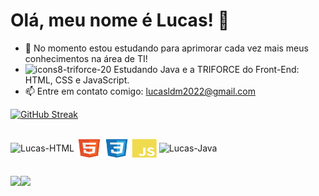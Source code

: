 # Olá, meu nome é Lucas! 👋

- 🔭 No momento estou estudando para aprimorar cada vez mais meus conhecimentos na área de TI!
- ![icons8-triforce-20](https://user-images.githubusercontent.com/109696278/209585358-2b02a4e5-eb9a-4c6f-8e7f-32e4a4eb950d.png)
 Estudando Java e a TRIFORCE do Front-End: HTML, CSS e JavaScript.
- 📫 Entre em contato comigo: lucasldm2022@gmail.com

[![GitHub Streak](http://github-readme-streak-stats.herokuapp.com?user=LucasLDM&theme=material-palenight&hide_border=true&locale=pt_BR&date_format=j%20M%5B%20Y%5D)](https://git.io/streak-stats)

<div style="display: inline_block"><br>    
  <img align="center" alt="Lucas-HTML" height="30" width="40" src="https://cdn.jsdelivr.net/gh/devicons/devicon/icons/php/php-original.svg">
  <img align="center" alt="Lucas-HTML" height="30" width="40" src="https://raw.githubusercontent.com/devicons/devicon/master/icons/html5/html5-original.svg">
  <img align="center" alt="Lucas-CSS" height="30" width="40" src="https://raw.githubusercontent.com/devicons/devicon/master/icons/css3/css3-original.svg">
  <img align="center" alt="Lucas-Js" height="30" width="40" src="https://raw.githubusercontent.com/devicons/devicon/master/icons/javascript/javascript-plain.svg">
  <img align="center" alt="Lucas-Java" height="30" width="40" src="https://cdn.jsdelivr.net/gh/devicons/devicon/icons/java/java-original.svg">
</div>

##

<div>
  <a href="mailto:lucasldm2022@gmail.com" target="_blank"><img src="https://img.shields.io/badge/Gmail-D14836?style=for-the-badge&logo=gmail&logoColor=white" target="_blank"></a><a href="https://www.linkedin.com/in/lucas-lucena-0b4803260/" target="_blank"><img src="https://img.shields.io/badge/LinkedIn-0077B5?style=for-the-badge&logo=linkedin&logoColor=white" target="_blank"></a>
</div>
